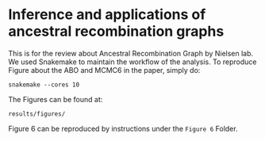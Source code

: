 # Inference and applications of ancestral recombination graphs
This is for the review about Ancestral Recombination Graph by Nielsen lab. We used Snakemake to maintain the workflow of the analysis. To reproduce Figure about the ABO and MCMC6 in the paper, simply do:

```
snakemake --cores 10
```

The Figures can be found at:

```
results/figures/
```
Figure 6 can be reproduced by instructions under the `Figure 6` Folder. 
